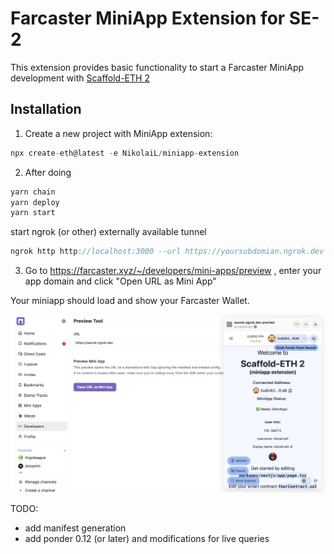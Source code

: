 # Farcaster MiniApp Extension for SE-2

This extension provides basic functionality to start a Farcaster MiniApp development with [Scaffold-ETH 2](https://scaffoldeth.io)


## Installation

1. Create a new project with MiniApp extension:

```typescript
npx create-eth@latest -e NikolaiL/miniapp-extension
```


2. After doing 

```typescript
yarn chain
yarn deploy
yarn start
```

start ngrok (or other) externally available tunnel

```typescript
ngrok http http://localhost:3000 --url https://yoursubdomian.ngrok.dev
```

3. Go to https://farcaster.xyz/~/developers/mini-apps/preview , enter your app domain and click "Open URL as Mini App"


Your miniapp should load and show your Farcaster Wallet.

![MiniApp Screenshot](images/MiniAppScreenshot.png)

TODO:
- add manifest generation
- add ponder 0.12 (or later) and modifications for live queries

